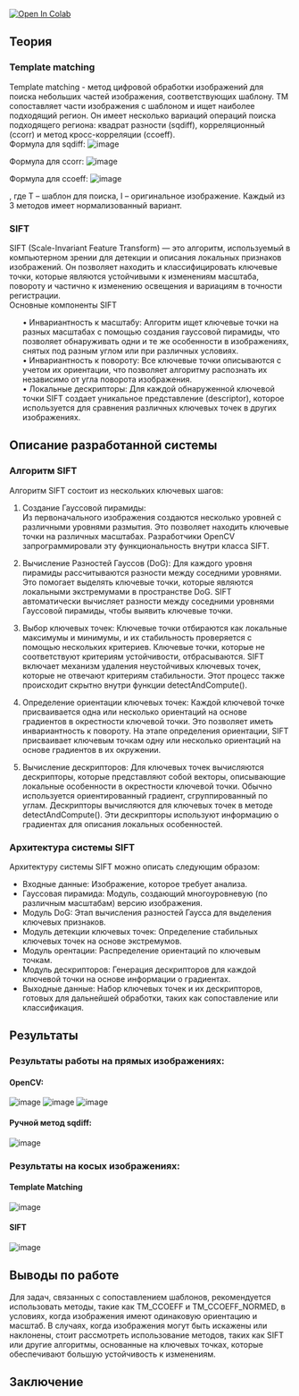 [![Open In Colab](https://colab.research.google.com/assets/colab-badge.svg)](https://colab.research.google.com/drive/1TZgNlrJXEZLWR06tHC73QcgTo3sFB3cR?usp=sharing)
## Теория
### Template matching
Template matching - метод цифровой обработки изображений для поиска небольших частей изображения, соответствующих шаблону.
TM сопоставляет части изображения с шаблоном и ищет наиболее подходящий регион. Он имеет несколько вариаций операций поиска подходящего региона: квадрат разности (sqdiff), корреляционный (ccorr) и метод кросс-корреляции (ccoeff).
<br>Формула для sqdiff:
 ![image](https://github.com/user-attachments/assets/2064301c-7230-47dc-8e3a-17201709fda4)

Формула для ccorr:
 ![image](https://github.com/user-attachments/assets/36610db5-115a-445c-9e57-6d43199aa530)

Формула для ccoeff:
  ![image](https://github.com/user-attachments/assets/17aa79ce-f2c3-4f8d-add4-aa0fc8651a13)

, где T – шаблон для поиска, I – оригинальное изображение. Каждый из 3 методов имеет нормализованный вариант.
<br>

### SIFT
SIFT (Scale-Invariant Feature Transform) — это алгоритм, используемый в компьютерном зрении для детекции и описания локальных признаков изображений. Он позволяет находить и классифицировать ключевые точки, которые являются устойчивыми к изменениям масштаба, повороту и частично к изменению освещения и вариациям в точности регистрации.
<br>
Основные компоненты SIFT
<ol>•	Инвариантность к масштабу: Алгоритм ищет ключевые точки на разных масштабах с помощью создания гауссовой пирамиды, что позволяет обнаруживать одни и те же особенности в изображениях, снятых под разным углом или при различных условиях.
<br>•	Инвариантность к повороту: Все ключевые точки описываются с учетом их ориентации, что позволяет алгоритму распознать их независимо от угла поворота изображения.
<br>•	Локальные дескрипторы: Для каждой обнаруженной ключевой точки SIFT создает уникальное представление (descriptor), которое используется для сравнения различных ключевых точек в других изображениях.</ol>

## Описание разработанной системы
### Алгоритм SIFT

Алгоритм SIFT состоит из нескольких ключевых шагов:

1. Создание Гауссовой пирамиды:  
   Из первоначального изображения создаются несколько уровней с различными уровнями размытия. Это позволяет находить ключевые точки на различных масштабах. Разработчики OpenCV запрограммировали эту функциональность внутри класса SIFT.
   
2. Вычисление Разностей Гауссов (DoG):
   Для каждого уровня пирамиды рассчитываются разности между соседними уровнями. Это помогает выделять ключевые точки, которые являются локальными экстремумами в пространстве DoG. SIFT автоматически вычисляет разности между соседними уровнями Гауссовой пирамиды, чтобы выявить ключевые точки.

3. Выбор ключевых точек:
   Ключевые точки отбираются как локальные максимумы и минимумы, и их стабильность проверяется с помощью нескольких критериев. Ключевые точки, которые не соответствуют критериям устойчивости, отбрасываются. SIFT включает механизм удаления неустойчивых ключевых точек, которые не отвечают критериям стабильности. Этот процесс также происходит скрытно внутри функции detectAndCompute().

4. Определение ориентации ключевых точек:
   Каждой ключевой точке присваивается одна или несколько ориентаций на основе градиентов в окрестности ключевой точки. Это позволяет иметь инвариантность к повороту. На этапе определения ориентации, SIFT присваивает ключевым точкам одну или несколько ориентаций на основе градиентов в их окружении.

5. Вычисление дескрипторов:
   Для ключевых точек вычисляются дескрипторы, которые представляют собой векторы, описывающие локальные особенности в окрестности ключевой точки. Обычно используется ориентированный градиент, сгруппированный по углам. Дескрипторы вычисляются для ключевых точек в методе detectAndCompute(). Эти дескрипторы используют информацию о градиентах для описания локальных особенностей.

### Архитектура системы SIFT

Архитектуру системы SIFT можно описать следующим образом:

- Входные данные: Изображение, которое требует анализа.
- Гауссовая пирамида: Модуль, создающий многоуровневую (по различным масштабам) версию изображения.
- Модуль DoG: Этап вычисления разностей Гаусса для выделения ключевых признаков.
- Модуль детекции ключевых точек: Определение стабильных ключевых точек на основе экстремумов.
- Модуль орентации: Распределение ориентаций по ключевым точкам.
- Модуль дескрипторов: Генерация дескрипторов для каждой ключевой точки на основе информации о градиентах.
- Выходные данные: Набор ключевых точек и их дескрипторов, готовых для дальнейшей обработки, таких как сопоставление или классификация.

## Результаты
### Результаты работы на прямых изображениях:
#### OpenCV:
![image](https://github.com/user-attachments/assets/029e1f6a-2b98-4035-b6cc-8fb3de090669)
![image](https://github.com/user-attachments/assets/66ec4aa2-3d3f-4520-b80c-932417025170)
![image](https://github.com/user-attachments/assets/899e7120-885b-40ea-b006-8b80e2a7870d)

#### Ручной метод sqdiff:
![image](https://github.com/user-attachments/assets/95a310dc-d81a-4094-986b-6973454e20df)

### Результаты на косых изображениях:
#### Template Matching
![image](https://github.com/user-attachments/assets/323c4386-f544-4106-91f5-d8933a5b2c31)
#### SIFT
![image](https://github.com/user-attachments/assets/540562e0-2ce9-4a9d-b571-4ac7369fcf66)
## Выводы по работе
Для задач, связанных с сопоставлением шаблонов, рекомендуется использовать методы, такие как TM_CCOEFF и TM_CCOEFF_NORMED, в условиях, когда изображения имеют одинаковую ориентацию и масштаб.
В случаях, когда изображения могут быть искажены или наклонены, стоит рассмотреть использование методов, таких как SIFT или другие алгоритмы, основанные на ключевых точках, которые обеспечивают большую устойчивость к изменениям.
## Заключение
